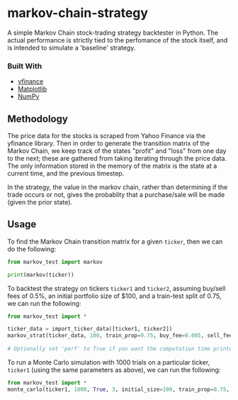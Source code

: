 # markov-chain-strategy
A simple Markov Chain stock-trading strategy backtester in Python. The actual performance is strictly tied to the perfomance of the stock itself, and is intended to simulate a 'baseline' strategy.

### Built With
* [yfinance](https://pypi.org/project/yfinance/)
* [Matplotlib](https://matplotlib.org/)
* [NumPy](https://numpy.org/)

## Methodology
The price data for the stocks is scraped from Yahoo Finance via the yfinance library. Then in order to generate the transition matrix of the Markov Chain, we keep track of the states "profit" and "loss" from one day to the next; these are gathered from taking iterating through the price data. The only information stored in the memory of the matrix is the state at a current time, and the previous timestep.

In the strategy, the value in the markov chain, rather than determining if the trade occurs or not, gives the probablity that a purchase/sale will be made (given the prior state).

## Usage
To find the Markov Chain transition matrix for a given `ticker`, then we can do the following:
```python
from markov_test import markov

print(markov(ticker))
```

To backtest the strategy on tickers `ticker1` and `ticker2`, assuming buy/sell fees of 0.5%, an initial portfolio size of $100, and a train-test split of 0.75, we can run the following:
```python
from markov_test import *

ticker_data = import_ticker_data([ticker1, ticker2])
markov_strat(ticker_data, 100, train_prop=0.75, buy_fee=0.005, sell_fee=0.005, perf=False)
             
# Optionally set 'perf' to True if you want the computation time printed.         
```

To run a Monte Carlo simulation with 1000 trials on a particular ticker, `ticker1` (using the same parameters as above), we can run the following:
```python
from markov_test import *
monte_carlo(ticker1, 1000, True, 3, initial_size=100, train_prop=0.75, buy_fee=0.005, sell_fee=0.005)

```
